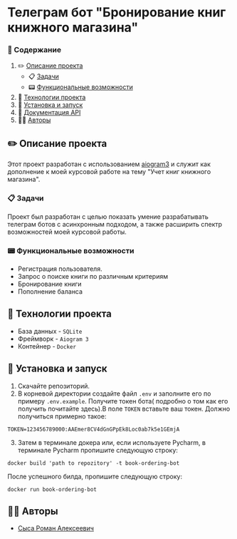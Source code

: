 # Телеграм бот "Бронирование книг книжного магазина"

### 📃 Содержание

1. ✏️ [Описание проекта](#project_desc)
    - 📋 [Задачи](#goals)
    - 📟 [Функциональные возможности](#func_abilities)
2. 📱 [Технологии проекта](#project_technologies)
3. 🔌 [Установка и запуск](#installation_and_launch)
4. 📗 [Документация API](#documentation_api)
5. 🧙‍♂️ [Авторы](#authors)
   <a name="project_desc"></a>

## ✏️ Описание проекта ##

Этот проект разработан c использованием <a href="https://github.com/aiogram/aiogram">aiogram3</a> и служит как
дополнение к моей курсовой работе на тему "Учет книг книжного магазина".

<a name="goals"></a>

### 📋 Задачи ###

Проект был разработан с целью показать умение разрабатывать телеграм ботов с асинхронным подходом, а также расширить
спектр возможностей моей курсовой работы.

<a name="func_abilities"></a>

### 📟 Функциональные возможности ###

- Регистрация пользователя.
- Запрос о поиске книги по различным критериям
- Бронирование книги
- Пополнение баланса

<a name="project_technologies"></a>

## 📱 Технологии проекта ##

- База данных - `SQLite`
- Фреймворк - `Aiogram 3`
- Контейнер - `Docker`

<a name="installation_and_launch"></a>

## 🔌 Установка и запуск ##

1. Скачайте репозиторий.
2. В корневой директории создайте файл ```.env``` и заполните его по примеру ```.env.example```. Получите токен бота(
   подробно о том как его получить почитайте <a src="https://www.cossa.ru/instahero/321374/">здесь</a>).В
   поле ```TOKEN``` вставьте ваш токен. Должно получиться примерно такое:

```commandline
TOKEN=123456789000:AAEmer8CV4dGnGPpEk8Loc0ab7k5e1GEmjA
```

3. Затем в терминале докера или, если используете Pycharm, в терминале Pycharm пропишите следующую строку:

```commandline
docker build 'path to repozitory' -t book-ordering-bot
```

После успешного билда, пропишите следующую строку:

```commandline
docker run book-ordering-bot
```

## 🧙‍♂️ Авторы

- [Сыса Роман Алексеевич](https://github.com/menma331)

